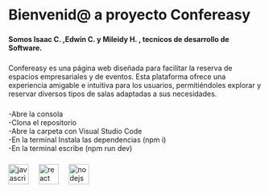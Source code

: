 <h1 align="left">Bienvenid@ a proyecto Confereasy</h1>

###

<p align="left"></p>

###

<h4 align="left">Somos Isaac C. ,Edwin C. y  Mileidy H. , tecnicos de desarrollo de Software.</h4>

###

<p align="left">Confereasy es una página web diseñada para facilitar la reserva de espacios empresariales y de eventos. Esta plataforma ofrece una experiencia amigable e intuitiva para los usuarios, permitiéndoles explorar y reservar diversos tipos de salas adaptadas a sus necesidades.</p>

###

<p align="left">-Abre la consola <br>-Clona el repositorio<br>-Abre la carpeta con Visual Studio Code<br>-En la terminal Instala las dependencias (npm i)<br>-En la terminal escribe (npm run dev)</p>

###

<div align="left">
  <img src="https://cdn.jsdelivr.net/gh/devicons/devicon/icons/javascript/javascript-original.svg" height="40" alt="javascript logo"  />
  <img width="12" />
  <img src="https://cdn.jsdelivr.net/gh/devicons/devicon/icons/react/react-original.svg" height="40" alt="react logo"  />
  <img width="12" />
  <img src="https://cdn.jsdelivr.net/gh/devicons/devicon/icons/nodejs/nodejs-original.svg" height="40" alt="nodejs logo"  />
</div>

###
